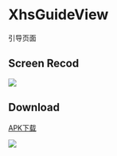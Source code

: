 # XhsGuideView

引导页面

## Screen Recod
![](https://github.com/13570524658/XhsGuideView/raw/master/READMEView/show.gif)
 
## Download

[APK下载](https://github.com/13570524658/XhsGuideView/raw/master/READMEView/XhsWelcomeAnim.apk)

![](https://github.com/13570524658/XhsGuideView/raw/master/READMEView/downloadqrcode.png)

